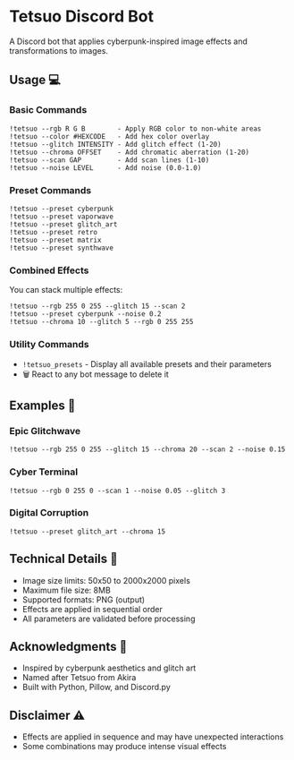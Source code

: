 # Tetsuo Discord Bot

A Discord bot that applies cyberpunk-inspired image effects and transformations to images.

## Usage 💻

### Basic Commands
```
!tetsuo --rgb R G B        - Apply RGB color to non-white areas
!tetsuo --color #HEXCODE   - Add hex color overlay
!tetsuo --glitch INTENSITY - Add glitch effect (1-20)
!tetsuo --chroma OFFSET    - Add chromatic aberration (1-20)
!tetsuo --scan GAP         - Add scan lines (1-10)
!tetsuo --noise LEVEL      - Add noise (0.0-1.0)
```

### Preset Commands
```
!tetsuo --preset cyberpunk
!tetsuo --preset vaporwave
!tetsuo --preset glitch_art
!tetsuo --preset retro
!tetsuo --preset matrix
!tetsuo --preset synthwave
```

### Combined Effects
You can stack multiple effects:
```
!tetsuo --rgb 255 0 255 --glitch 15 --scan 2
!tetsuo --preset cyberpunk --noise 0.2
!tetsuo --chroma 10 --glitch 5 --rgb 0 255 255
```

### Utility Commands
- `!tetsuo_presets` - Display all available presets and their parameters
- 🗑️ React to any bot message to delete it

## Examples 🎨

### Epic Glitchwave
```
!tetsuo --rgb 255 0 255 --glitch 15 --chroma 20 --scan 2 --noise 0.15
```

### Cyber Terminal
```
!tetsuo --rgb 0 255 0 --scan 1 --noise 0.05 --glitch 3
```

### Digital Corruption
```
!tetsuo --preset glitch_art --chroma 15
```

## Technical Details 🔧

- Image size limits: 50x50 to 2000x2000 pixels
- Maximum file size: 8MB
- Supported formats: PNG (output)
- Effects are applied in sequential order
- All parameters are validated before processing

## Acknowledgments 🙏

- Inspired by cyberpunk aesthetics and glitch art
- Named after Tetsuo from Akira
- Built with Python, Pillow, and Discord.py

## Disclaimer ⚠️

- Effects are applied in sequence and may have unexpected interactions
- Some combinations may produce intense visual effects
